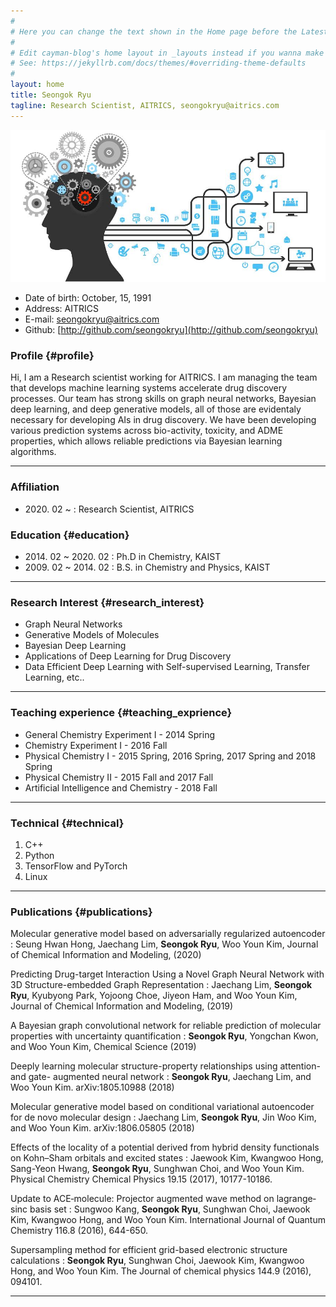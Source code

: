 ```yaml
---
#
# Here you can change the text shown in the Home page before the Latest Posts section.
#
# Edit cayman-blog's home layout in _layouts instead if you wanna make some changes
# See: https://jekyllrb.com/docs/themes/#overriding-theme-defaults
#
layout: home
title: Seongok Ryu
tagline: Research Scientist, AITRICS, seongokryu@aitrics.com
---
```

![](/aims.jpg)

* Date of birth: October, 15, 1991
* Address: AITRICS
* E-mail: seongokryu@aitrics.com
* Github: [http://github.com/seongokryu](http://github.com/seongokryu)


### Profile {#profile}

Hi, I am a Research scientist working for AITRICS. I am managing the team that develops machine learning systems accelerate drug discovery processes. 
Our team has strong skills on graph neural networks, Bayesian deep learning, and deep generative models, all of those are evidentaly necessary for developing AIs in drug discovery. 
We have been developing various prediction systems across bio-activity, toxicity, and ADME properties, which allows reliable predictions via Bayesian learning algorithms.  

------

### Affiliation
* 2020\. 02 ~ : Research Scientist, AITRICS


### Education {#education}
* 2014\. 02 ~ 2020\. 02 : Ph.D in Chemistry, KAIST
* 2009\. 02 ~ 2014\. 02 : B.S. in Chemistry and Physics, KAIST

------

### Research Interest {#research_interest}

* Graph Neural Networks
* Generative Models of Molecules
* Bayesian Deep Learning
* Applications of Deep Learning for Drug Discovery
* Data Efficient Deep Learning with Self-supervised Learning, Transfer Learning, etc..

-------

### Teaching experience {#teaching_exprience}

* General Chemistry Experiment I - 2014 Spring
* Chemistry Experiment I - 2016 Fall
* Physical Chemistry I - 2015 Spring, 2016 Spring, 2017 Spring and 2018 Spring 
* Physical Chemistry II - 2015 Fall and 2017 Fall
* Artificial Intelligence and Chemistry - 2018 Fall

-------

### Technical {#technical}

1. C++
1. Python
1. TensorFlow and PyTorch
1. Linux

------

### Publications {#publications}

Molecular generative model based on adversarially regularized autoencoder
: Seung Hwan Hong, Jaechang Lim, __Seongok Ryu__, Woo Youn Kim, Journal of Chemical Information and Modeling, (2020)

Predicting Drug-target Interaction Using a Novel Graph Neural Network with 3D Structure-embedded Graph Representation
: Jaechang Lim, __Seongok Ryu__, Kyubyong Park, Yojoong Choe, Jiyeon Ham, and Woo Youn Kim, Journal of Chemical Information and Modeling, (2019)

A Bayesian graph convolutional network for reliable prediction of molecular properties with uncertainty quantification
: __Seongok Ryu__, Yongchan Kwon, and Woo Youn Kim, Chemical Science (2019)


Deeply learning molecular structure-property relationships using attention- and gate- augmented neural network
: __Seongok Ryu__, Jaechang Lim, and Woo Youn Kim. arXiv:1805.10988 (2018)


Molecular generative model based on conditional variational autoencoder for de novo molecular design
: Jaechang Lim, __Seongok Ryu__, Jin Woo Kim, and Woo Youn Kim. arXiv:1806.05805 (2018)


Effects of the locality of a potential derived from hybrid density functionals on Kohn–Sham orbitals and excited states 
: Jaewook Kim, Kwangwoo Hong, Sang-Yeon Hwang, __Seongok Ryu__, Sunghwan Choi, and Woo Youn Kim. Physical Chemistry Chemical Physics 19.15 (2017), 10177-10186.


Update to ACE‐molecule: Projector augmented wave method on lagrange‐sinc basis set
: Sungwoo Kang, __Seongok Ryu__, Sunghwan Choi, Jaewook Kim, Kwangwoo Hong, and Woo Youn Kim. International Journal of Quantum Chemistry 116.8 (2016), 644-650.


Supersampling method for efficient grid-based electronic structure calculations
: __Seongok Ryu__, Sunghwan Choi, Jaewook Kim, Kwangwoo Hong, and Woo Youn Kim. The Journal of chemical physics 144.9 (2016), 094101.
 
------
